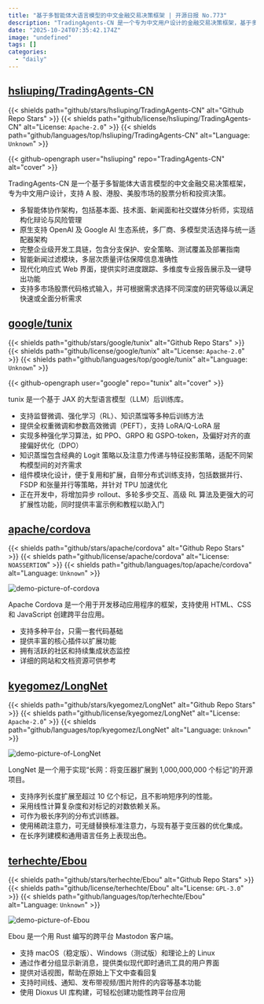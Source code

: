 ```yaml
---
title: "基于多智能体大语言模型的中文金融交易决策框架 | 开源日报 No.773"
description: "TradingAgents-CN 是一个专为中文用户设计的金融交易决策框架，基于多智能体大语言模型，支持 A 股、港股和美股的股票分析。其核心特点包括多智能体协作架构、支持多种 AI 生态系统、企业级开发工具链、智能新闻过滤、现代化 Web 界面和多市场股票代码支持，旨在提供高效、准确的投资决策支持。"
date: "2025-10-24T07:35:42.174Z"
image: "undefined"
tags: []
categories:
  - "daily"
---
```


## [hsliuping/TradingAgents-CN](https://github.com/hsliuping/TradingAgents-CN)

{{< shields path="github/stars/hsliuping/TradingAgents-CN" alt="Github Repo Stars" >}} {{< shields path="github/license/hsliuping/TradingAgents-CN" alt="License: `Apache-2.0`" >}} {{< shields path="github/languages/top/hsliuping/TradingAgents-CN" alt="Language: `Unknown`" >}}

{{< github-opengraph user="hsliuping" repo="TradingAgents-CN" alt="cover" >}}

TradingAgents-CN 是一个基于多智能体大语言模型的中文金融交易决策框架，专为中文用户设计，支持 A 股、港股、美股市场的股票分析和投资决策。

- 多智能体协作架构，包括基本面、技术面、新闻面和社交媒体分析师，实现结构化辩论与风险管理
- 原生支持 OpenAI 及 Google AI 生态系统，多厂商、多模型灵活选择与统一适配器架构
- 完整企业级开发工具链，包含分支保护、安全策略、测试覆盖及部署指南
- 智能新闻过滤模块，多层次质量评估保障信息准确性
- 现代化响应式 Web 界面，提供实时进度跟踪、多维度专业报告展示及一键导出功能
- 支持多市场股票代码格式输入，并可根据需求选择不同深度的研究等级以满足快速或全面分析需求
  
## [google/tunix](https://github.com/google/tunix)

{{< shields path="github/stars/google/tunix" alt="Github Repo Stars" >}} {{< shields path="github/license/google/tunix" alt="License: `Apache-2.0`" >}} {{< shields path="github/languages/top/google/tunix" alt="Language: `Unknown`" >}}

{{< github-opengraph user="google" repo="tunix" alt="cover" >}}

tunix 是一个基于 JAX 的大型语言模型（LLM）后训练库。

- 支持监督微调、强化学习（RL）、知识蒸馏等多种后训练方法
- 提供全权重微调和参数高效微调（PEFT），支持 LoRA/Q-LoRA 层
- 实现多种强化学习算法，如 PPO、GRPO 和 GSPO-token，及偏好对齐的直接偏好优化（DPO）
- 知识蒸馏包含经典的 Logit 策略以及注意力传递与特征投影策略，适配不同架构模型间的对齐需求
- 组件模块化设计，便于复用和扩展，自带分布式训练支持，包括数据并行、FSDP 和张量并行等策略，并针对 TPU 加速优化
- 正在开发中，将增加异步 rollout、多轮多步交互、高级 RL 算法及更强大的可扩展性功能，同时提供丰富示例和教程以助入门
  
## [apache/cordova](https://github.com/apache/cordova)

{{< shields path="github/stars/apache/cordova" alt="Github Repo Stars" >}} {{< shields path="github/license/apache/cordova" alt="License: `NOASSERTION`" >}} {{< shields path="github/languages/top/apache/cordova" alt="Language: `Unknown`" >}}

![demo-picture-of-cordova](https://static.osguider.com/subject/github/apache/cordova/d195c423bd946452cb0457e5d7d9f68c.png)

Apache Cordova 是一个用于开发移动应用程序的框架，支持使用 HTML、CSS 和 JavaScript 创建跨平台应用。

- 支持多种平台，只需一套代码基础
- 提供丰富的核心插件以扩展功能
- 拥有活跃的社区和持续集成状态监控
- 详细的网站和文档资源可供参考
  
## [kyegomez/LongNet](https://github.com/kyegomez/LongNet)

{{< shields path="github/stars/kyegomez/LongNet" alt="Github Repo Stars" >}} {{< shields path="github/license/kyegomez/LongNet" alt="License: `Apache-2.0`" >}} {{< shields path="github/languages/top/kyegomez/LongNet" alt="Language: `Unknown`" >}}

![demo-picture-of-LongNet](https://static.osguider.com/subject/github/kyegomez/LongNet/f2e0df3ebb7bb820bee08ec117b3777e.jpg)

LongNet 是一个用于实现“长网：将变压器扩展到 1,000,000,000 个标记”的开源项目。

- 支持序列长度扩展至超过 10 亿个标记，且不影响短序列的性能。
- 采用线性计算复杂度和对标记的对数依赖关系。
- 可作为极长序列的分布式训练器。
- 使用稀疏注意力，可无缝替换标准注意力，与现有基于变压器的优化集成。
- 在长序列建模和通用语言任务上表现出色。
  
## [terhechte/Ebou](https://github.com/terhechte/Ebou)

{{< shields path="github/stars/terhechte/Ebou" alt="Github Repo Stars" >}} {{< shields path="github/license/terhechte/Ebou" alt="License: `GPL-3.0`" >}} {{< shields path="github/languages/top/terhechte/Ebou" alt="Language: `Unknown`" >}}

![demo-picture-of-Ebou](https://static.osguider.com/subject/github/terhechte/Ebou/7dafc0ed2ff825b165a4ca6c2e7ec437.jpg)

Ebou 是一个用 Rust 编写的跨平台 Mastodon 客户端。

- 支持 macOS（稳定版）、Windows（测试版）和理论上的 Linux
- 通过作者分组显示新消息，提供类似现代即时通讯工具的用户界面
- 提供对话视图，帮助在原始上下文中查看回复
- 支持时间线、通知、发布带视频/图片附件的内容等基本功能
- 使用 Dioxus UI 库构建，可轻松创建功能性跨平台应用
  

